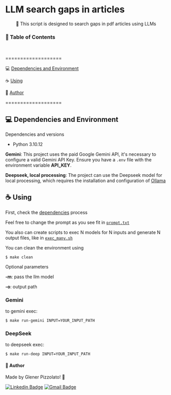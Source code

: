 # **LLM search gaps in articles**

<p align="center"> 🚀 This script is designed to search gaps in pdf articles using LLMs </p>

<h3>🏁 Table of Contents</h3>

<br>

===================

<!--ts-->

💻 [Dependencies and Environment](#dependenciesandenvironment)

☕ [Using](#using)

👷 [Author](#author)

<!--te-->

===================

<div id="dependenciesandenvironment"></div>

## 💻 **Dependencies and Environment**

Dependencies and versions

- Python 3.10.12

**Gemini**: This project uses the paid Google Gemini API, it's necessary to configure a valid Gemini API Key. Ensure you have a `.env` file with the environment variable **API_KEY**.

**Deepseek, local processing**: The project can use the Deepseek model for local processing, which requires the installation and configuration of [Ollama](https://ollama.com/download)

<div id="using"></div>

## ☕ **Using**

First, check the [dependencies](#dependenciesandenvironment) process

Feel free to change the prompt as you see fit in [`prompt.txt`](./prompt.txt)

You also can create scripts to exec N models for N inputs and generate N output files, like in [`exec_many.sh`](./exec_many.sh)

You can clean the environment using

```
$ make clean
```

Optional parameters

**-m**: pass the llm model

**-o**: output path

### Gemini

to gemini exec:

```
$ make run-gemini INPUT=YOUR_INPUT_PATH
```

### DeepSeek

to deepseek exec:

```
$ make run-deep INPUT=YOUR_INPUT_PATH
```

<div id="author"></div>

#### **👷 Author**

Made by Glener Pizzolato! 🙋

[![Linkedin Badge](https://img.shields.io/badge/-Glener-blue?style=flat-square&logo=Linkedin&logoColor=white&link=https://www.linkedin.com/in/glener-pizzolato/)](https://www.linkedin.com/in/glener-pizzolato-6319821b0/)
[![Gmail Badge](https://img.shields.io/badge/-glenerpizzolato@gmail.com-c14438?style=flat-square&logo=Gmail&logoColor=white&link=mailto:glenerpizzolato@gmail.com)](mailto:glenerpizzolato@gmail.com)
